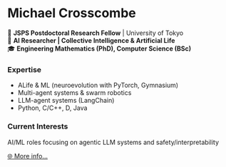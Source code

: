 # Michael Crosscombe

🔬 **JSPS Postdoctoral Research Fellow** | University of Tokyo  
🤖 **AI Researcher | Collective Intelligence & Artificial Life**  
🎓 **Engineering Mathematics (PhD), Computer Science (BSc)**

### Expertise
- ALife & ML (neuroevolution with PyTorch, Gymnasium)
- Multi-agent systems & swarm robotics
- LLM-agent systems (LangChain)
- Python, C/C++, D, Java

### Current Interests
AI/ML roles focusing on agentic LLM systems and safety/interpretability

[🌐 More info...](https://toohuman.io)

